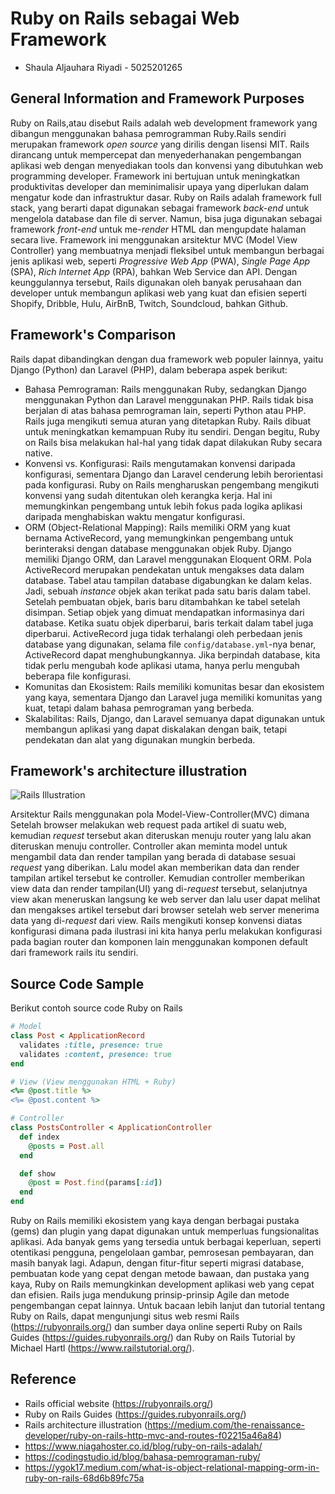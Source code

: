 # Ruby on Rails sebagai Web Framework
- Shaula Aljauhara Riyadi - 5025201265
## General Information and Framework Purposes
Ruby on Rails,atau disebut Rails adalah web development framework yang dibangun menggunakan bahasa pemrogramman Ruby.Rails sendiri merupakan framework *open source* yang dirilis dengan lisensi MIT. Rails dirancang untuk mempercepat dan menyederhanakan pengembangan aplikasi web dengan menyediakan tools dan konvensi yang dibutuhkan web programming developer. Framework ini bertujuan untuk meningkatkan produktivitas developer dan meminimalisir upaya yang diperlukan dalam mengatur kode dan infrastruktur dasar. Ruby on Rails adalah framework full stack, yang berarti dapat digunakan sebagai framework *back-end* untuk mengelola database dan file di server. Namun, bisa juga digunakan sebagai framework *front-end* untuk me-*render* HTML dan mengupdate halaman secara live. Framework ini menggunakan arsitektur MVC (Model View Controller) yang membuatnya menjadi fleksibel untuk membangun berbagai jenis aplikasi web, seperti *Progressive Web App* (PWA), *Single Page App* (SPA), *Rich Internet App* (RPA), bahkan Web Service dan API. Dengan keunggulannya tersebut, Rails digunakan oleh banyak perusahaan dan developer untuk membangun aplikasi web yang kuat dan efisien seperti Shopify, Dribble, Hulu, AirBnB, Twitch, Soundcloud, bahkan Github.

## Framework's Comparison
Rails dapat dibandingkan dengan dua framework web populer lainnya, yaitu Django (Python) dan Laravel (PHP), dalam beberapa aspek berikut:

   - Bahasa Pemrograman: Rails menggunakan Ruby, sedangkan Django menggunakan Python dan Laravel menggunakan PHP. Rails tidak bisa berjalan di atas bahasa pemrograman lain, seperti Python atau PHP. Rails juga mengikuti semua aturan yang ditetapkan Ruby. Rails dibuat untuk meningkatkan kemampuan Ruby itu sendiri. Dengan begitu, Ruby on Rails bisa melakukan hal-hal yang tidak dapat dilakukan Ruby secara native.
   - Konvensi vs. Konfigurasi: Rails mengutamakan konvensi daripada konfigurasi, sementara Django dan Laravel cenderung lebih berorientasi pada konfigurasi. Ruby on Rails mengharuskan pengembang mengikuti konvensi yang sudah ditentukan oleh kerangka kerja. Hal ini memungkinkan pengembang untuk lebih fokus pada logika aplikasi daripada menghabiskan waktu mengatur konfigurasi.
   - ORM (Object-Relational Mapping): Rails memiliki ORM yang kuat bernama ActiveRecord, yang memungkinkan pengembang untuk berinteraksi dengan database menggunakan objek Ruby. Django memiliki Django ORM, dan Laravel menggunakan Eloquent ORM. Pola ActiveRecord merupakan pendekatan untuk mengakses data dalam database. Tabel atau tampilan database digabungkan ke dalam kelas. Jadi, sebuah *instance* objek akan terikat pada satu baris dalam tabel. Setelah pembuatan objek, baris baru ditambahkan ke tabel setelah disimpan. Setiap objek yang dimuat mendapatkan informasinya dari database. Ketika suatu objek diperbarui, baris terkait dalam tabel juga diperbarui. ActiveRecord juga tidak terhalangi oleh perbedaan jenis database yang digunakan, selama file `config/database.yml`-nya benar, ActiveRecord dapat menghubungkannya. Jika berpindah database, kita tidak perlu mengubah kode aplikasi utama, hanya perlu mengubah beberapa file konfigurasi. 
   - Komunitas dan Ekosistem: Rails memiliki komunitas besar dan ekosistem yang kaya, sementara Django dan Laravel juga memiliki komunitas yang kuat, tetapi dalam bahasa pemrograman yang berbeda.
   - Skalabilitas: Rails, Django, dan Laravel semuanya dapat digunakan untuk membangun aplikasi yang dapat diskalakan dengan baik, tetapi pendekatan dan alat yang digunakan mungkin berbeda.

## Framework's architecture  illustration
![Rails Illustration](https://miro.medium.com/v2/resize:fit:1400/format:webp/1*KK61kGXrkaFBDfY7uWukyQ.png)

Arsitektur Rails menggunakan pola Model-View-Controller(MVC) dimana Setelah browser melakukan web request pada artikel di suatu web, kemudian *request* tersebut akan diteruskan menuju router yang lalu akan diteruskan menuju controller. Controller akan meminta model untuk mengambil data dan render tampilan yang berada di database sesuai *request* yang diberikan. Lalu model akan memberikan data dan render tampilan artikel tersebut ke controller. Kemudian controller memberikan view data dan render tampilan(UI) yang di-*request* tersebut, selanjutnya view akan meneruskan langsung ke web server dan lalu user dapat melihat dan mengakses artikel tersebut dari browser setelah web server menerima data yang di-*request* dari view. Rails mengikuti konsep konvensi diatas konfigurasi dimana pada ilustrasi ini kita hanya perlu melakukan konfigurasi pada bagian router dan komponen lain menggunakan komponen default dari framework rails itu sendiri. 

## Source Code Sample
Berikut contoh source code Ruby on Rails
```ruby
# Model
class Post < ApplicationRecord
  validates :title, presence: true
  validates :content, presence: true
end

# View (View menggunakan HTML + Ruby)
<%= @post.title %>
<%= @post.content %>

# Controller
class PostsController < ApplicationController
  def index
    @posts = Post.all
  end

  def show
    @post = Post.find(params[:id])
  end
end
```
Ruby on Rails memiliki ekosistem yang kaya dengan berbagai pustaka (gems) dan plugin yang dapat digunakan untuk memperluas fungsionalitas aplikasi. Ada banyak gems yang tersedia untuk berbagai keperluan, seperti otentikasi pengguna, pengelolaan gambar, pemrosesan pembayaran, dan masih banyak lagi. Adapun, dengan fitur-fitur seperti migrasi database, pembuatan kode yang cepat dengan metode bawaan, dan pustaka yang kaya, Ruby on Rails memungkinkan development aplikasi web yang cepat dan efisien. Rails juga mendukung prinsip-prinsip Agile dan metode pengembangan cepat lainnya. Untuk bacaan lebih lanjut dan tutorial tentang Ruby on Rails, dapat mengunjungi situs web resmi Rails (https://rubyonrails.org/) dan sumber daya online seperti Ruby on Rails Guides (https://guides.rubyonrails.org/) dan Ruby on Rails Tutorial by Michael Hartl (https://www.railstutorial.org/).

## Reference
- Rails official website (https://rubyonrails.org/)
- Ruby on Rails Guides (https://guides.rubyonrails.org/)
- Rails architecture illustration (https://medium.com/the-renaissance-developer/ruby-on-rails-http-mvc-and-routes-f02215a46a84)
- https://www.niagahoster.co.id/blog/ruby-on-rails-adalah/
- https://codingstudio.id/blog/bahasa-pemrograman-ruby/
- https://ygok17.medium.com/what-is-object-relational-mapping-orm-in-ruby-on-rails-68d6b89fc75a

